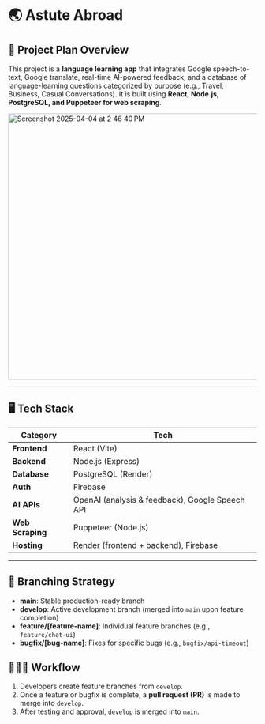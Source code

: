# 🌏 Astute Abroad

## 📌 Project Plan Overview
This project is a **language learning app** that integrates Google speech-to-text, Google translate, real-time AI-powered feedback, and a database of language-learning questions categorized by purpose (e.g., Travel, Business, Casual Conversations). It is built using **React, Node.js, PostgreSQL, and Puppeteer for web scraping**.

<img width="539" alt="Screenshot 2025-04-04 at 2 46 40 PM" src="https://github.com/user-attachments/assets/2a99d537-4aec-4105-9890-6d33aeb42205" />

---

## 🖥️ Tech Stack

| **Category**  | **Tech**  |
|--------------|----------|
| **Frontend**  | React (Vite) |
| **Backend**  | Node.js (Express) |
| **Database**  | PostgreSQL (Render) |
| **Auth**  | Firebase |
| **AI APIs**  | OpenAI (analysis & feedback), Google Speech API |
| **Web Scraping**  | Puppeteer (Node.js) |
| **Hosting**  | Render (frontend + backend), Firebase |

---

## 🌳 Branching Strategy
- **main**: Stable production-ready branch
- **develop**: Active development branch (merged into `main` upon feature completion)
- **feature/[feature-name]**: Individual feature branches (e.g., `feature/chat-ui`)
- **bugfix/[bug-name]**: Fixes for specific bugs (e.g., `bugfix/api-timeout`)

## 👩🏽‍💻 Workflow
1. Developers create feature branches from `develop`.
2. Once a feature or bugfix is complete, a **pull request (PR)** is made to merge into `develop`.
3. After testing and approval, `develop` is merged into `main`.


